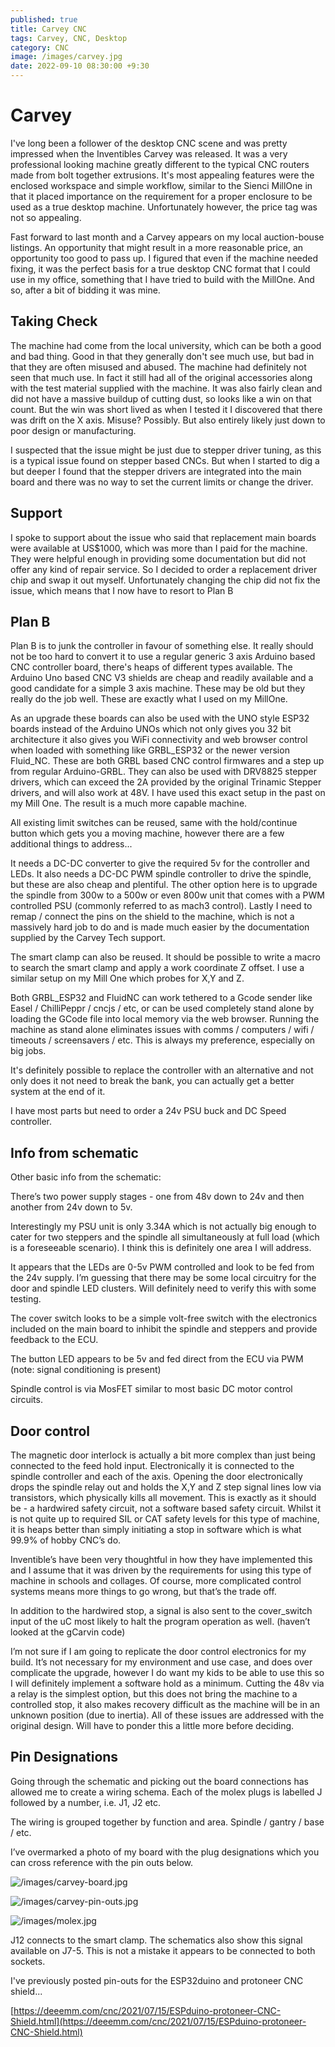 ```yaml
---
published: true
title: Carvey CNC
tags: Carvey, CNC, Desktop
category: CNC
image: /images/carvey.jpg
date: 2022-09-10 08:30:00 +9:30
---
```



# Carvey

I've long been a follower of the desktop CNC scene and was pretty impressed when the Inventibles Carvey was released. It was a very professional looking machine greatly different to the typical CNC routers made from bolt together extrusions. It's most appealing features were the enclosed workspace and simple workflow, similar to the Sienci MillOne in that it placed importance on the requirement for a proper enclosure to be used as a true desktop machine. Unfortunately however, the price tag was not so appealing. 

Fast forward to last month and a Carvey appears on my local auction-bouse listings. An opportunity that might result in a more reasonable price, an opportunity too good to pass up. I figured that even if the machine needed fixing, it was the perfect basis for a true desktop CNC format that I could use in my office, something that I have tried to build with the MillOne. And so, after a bit of bidding it was mine.


## Taking Check

The machine had come from the local university, which can be both a good and bad thing. Good in that they generally don't see much use, but bad in that they are often misused and abused. The machine had definitely not seen that much use. In fact it still had all of the original accessories along with the test material supplied with the machine. It was also fairly clean and did not have a massive buildup of cutting dust, so looks like a win on that count. But the win was short lived as when I tested it I discovered that there was drift on the X axis. Misuse? Possibly. But also entirely likely just down to poor design or manufacturing.

I suspected that the issue might be just due to stepper driver tuning, as this is a typical issue found on stepper based CNCs. But when I started to dig a but deeper I found that the stepper drivers are integrated into the main board and there was no way to set the current limits or change the driver.

## Support

I spoke to support about the issue who said that replacement main boards were available at US$1000, which was more than I paid for the machine. They were helpful enough in providing some documentation but did not offer any kind of repair service. So I decided to order a replacement driver chip and swap it out myself. Unfortunately changing the chip did not fix the issue, which means that I now have to resort to Plan B

## Plan B

Plan B is to junk the controller in favour of something else. It really should not be too hard to convert it to use a regular generic 3 axis Arduino based CNC controller board, there's heaps of different types available. The Arduino Uno based CNC V3 shields are cheap and readily available and a good candidate for a simple 3 axis machine. These may be old but they really do the job well. These are exactly what I used on my MillOne.

As an upgrade these boards can also be used with the UNO style ESP32 boards instead of the Arduino UNOs which not only gives you 32 bit architecture it also gives you WiFi connectivity and web browser control when loaded with something like GRBL_ESP32 or the newer version Fluid_NC. These are both GRBL based CNC control firmwares and a step up from regular Arduino-GRBL. They can also be used with DRV8825 stepper drivers, which can exceed the 2A provided by the original Trinamic Stepper drivers, and will also work at 48V. I have used this exact setup in the past on my Mill One. The result is a much more capable machine.

All existing limit switches can be reused, same with the hold/continue button which gets you a moving machine, however there are a few additional things to address...

It needs a DC-DC converter to give the required 5v for the controller and LEDs. It also needs a DC-DC PWM spindle controller to drive the spindle, but these are also cheap and plentiful. The other option here is to upgrade the spindle from 300w to a 500w or even 800w unit that comes with a PWM controlled PSU (commonly referred to as mach3 control). Lastly I need to remap / connect the pins on the shield to the machine, which is not a massively hard job to do and is made much easier by the documentation supplied by the Carvey Tech support.

The smart clamp can also be reused. It should be possible to write a macro to search the smart clamp and apply a work coordinate Z offset. I use a similar setup on my Mill One which probes for X,Y and Z.

Both GRBL_ESP32 and FluidNC can work tethered to a Gcode sender like Easel / ChilliPeppr / cncjs / etc, or can be used completely stand alone by loading the GCode file into local memory via the web browser. Running the machine as stand alone eliminates issues with comms / computers / wifi / timeouts / screensavers / etc. This is always my preference, especially on big jobs. 

It's definitely possible to replace the controller with an alternative and not only does it not need to break the bank, you can actually get a better system at the end of it.

I have most parts but need to order a 24v PSU buck and DC Speed controller.

## Info from schematic

Other basic info from the schematic:

There’s two power supply stages - one from 48v down to 24v and then another from 24v down to 5v.

Interestingly my PSU unit is only 3.34A which is not actually big enough to cater for two steppers and the spindle all simultaneously at full load (which is a foreseeable scenario). I think this is definitely one area I will address.

It appears that the LEDs are 0-5v PWM controlled and look to be fed from the 24v supply. I’m guessing that there may be some local circuitry for the door and spindle LED clusters. Will definitely need to verify this with some testing.

The cover switch looks to be a simple volt-free switch with the electronics included on the main board to inhibit the spindle and steppers and provide feedback to the ECU.

The button LED appears to be 5v and fed direct from the ECU via PWM (note: signal conditioning is present)

Spindle control is via MosFET similar to most basic DC motor control circuits.


## Door control

The magnetic door interlock is actually a bit more complex than just being connected to the feed hold input. Electronically it is connected to the spindle controller and each of the axis. Opening the door electronically drops the spindle relay out and holds the X,Y and Z step signal lines low via transistors, which physically kills all movement. This is exactly as it should be - a hardwired safety circuit, not a software based safety circuit. Whilst it is not quite up to required SIL or CAT safety levels for this type of machine, it is heaps better than simply initiating a stop in software which is what 99.9% of hobby CNC’s do.

Inventible’s have been very thoughtful in how they have implemented this and I assume that it was driven by the requirements for using this type of machine in schools and collages. Of course, more complicated control systems means more things to go wrong, but that’s the trade off.

In addition to the hardwired stop, a signal is also sent to the cover_switch input of the uC most likely to halt the program operation as well. (haven’t looked at the gCarvin code)

I’m not sure if I am going to replicate the door control electronics for my build. It’s not necessary for my environment and use case, and does over complicate the upgrade, however I do want my kids to be able to use this so I will definitely implement a software hold as a minimum. Cutting the 48v via a relay is the simplest option, but this does not bring the machine to a controlled stop, it also makes recovery difficult as the machine will be in an unknown position (due to inertia). All of these issues are addressed with the original design. Will have to ponder this a little more before deciding.


## Pin Designations

Going through the schematic and picking out the board connections has allowed me to create a wiring schema. Each of the molex plugs is labelled J followed by a number, i.e. J1, J2 etc.

The wiring is grouped together by function and area. Spindle / gantry / base / etc.

I’ve overmarked a photo of my board with the plug designations which you can cross reference with the pin outs below.

![/images/carvey-board.jpg](/images/carvey-board.jpg)

![/images/carvey-pin-outs.jpg](/images/carvey-pin-outs.jpg)

![/images/molex.jpg](/images/molex.jpg)

J12 connects to the smart clamp. The schematics also show this signal available on J7-5. This is not a mistake it appears to be connected to both sockets.

I've previously posted pin-outs for the ESP32duino and protoneer CNC shield...

[https://deeemm.com/cnc/2021/07/15/ESPduino-protoneer-CNC-Shield.html](https://deeemm.com/cnc/2021/07/15/ESPduino-protoneer-CNC-Shield.html)

